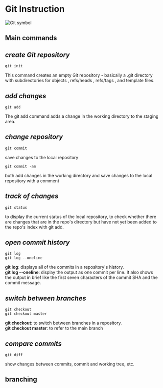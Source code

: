 <h1> Git Instruction</h1>

![Git symbol](git.jpeg)

<h2> Main commands</h2>

## *create Git repository*

    git init
<p>This command creates an empty Git repository - basically a .git directory with subdirectories for objects , refs/heads , refs/tags , and template files.</p>

## *add changes*
    git add
<p>The git add command adds a change in the working directory to the staging area.</p>

## *change repository*
    git commit
<p>save changes to the local repository</p>

    git commit -am
<p>both add changes in the working directory and save changes to the local repository with a comment</p>

## *track of changes*
    git status
<p>to display the current status of the local repository, to check whether there are changes that are in the repo's directory but have not yet been added to the repo's index with git add.</p>

## *open commit history*
    git log
    git log --oneline
<p><strong>git log</strong>: displays all of the commits in a repository's history.<br>
<strong>git log --oneline</strong>: display the output as one commit per line. It also shows the output in brief like the first seven characters of the commit SHA and the commit message.</p>

## *switch between branches*
    git checkout
    git checkout master
<p><strong>git checkout</strong>: to switch between branches in a repository.<br>
<strong>git checkout master</strong>: to refer to the main branch</p> 

## *compare commits*
    git diff
<p>show changes between commits, commit and working tree, etc.</p>

## branching

